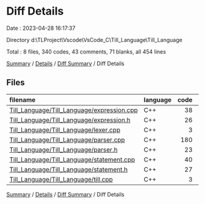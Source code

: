 # Diff Details

Date : 2023-04-28 16:17:37

Directory d:\\TLProject\\Vscode\\VsCode_C\\Till_Language\\Till_Language

Total : 8 files,  340 codes, 43 comments, 71 blanks, all 454 lines

[Summary](results.md) / [Details](details.md) / [Diff Summary](diff.md) / Diff Details

## Files
| filename | language | code | comment | blank | total |
| :--- | :--- | ---: | ---: | ---: | ---: |
| [Till_Language/Till_Language/expression.cpp](/Till_Language/Till_Language/expression.cpp) | C++ | 38 | 0 | 7 | 45 |
| [Till_Language/Till_Language/expression.h](/Till_Language/Till_Language/expression.h) | C++ | 26 | 9 | 8 | 43 |
| [Till_Language/Till_Language/lexer.cpp](/Till_Language/Till_Language/lexer.cpp) | C++ | 3 | 0 | 0 | 3 |
| [Till_Language/Till_Language/parser.cpp](/Till_Language/Till_Language/parser.cpp) | C++ | 180 | 19 | 37 | 236 |
| [Till_Language/Till_Language/parser.h](/Till_Language/Till_Language/parser.h) | C++ | 23 | 3 | 3 | 29 |
| [Till_Language/Till_Language/statement.cpp](/Till_Language/Till_Language/statement.cpp) | C++ | 40 | 0 | 8 | 48 |
| [Till_Language/Till_Language/statement.h](/Till_Language/Till_Language/statement.h) | C++ | 27 | 12 | 6 | 45 |
| [Till_Language/Till_Language/till.cpp](/Till_Language/Till_Language/till.cpp) | C++ | 3 | 0 | 2 | 5 |

[Summary](results.md) / [Details](details.md) / [Diff Summary](diff.md) / Diff Details